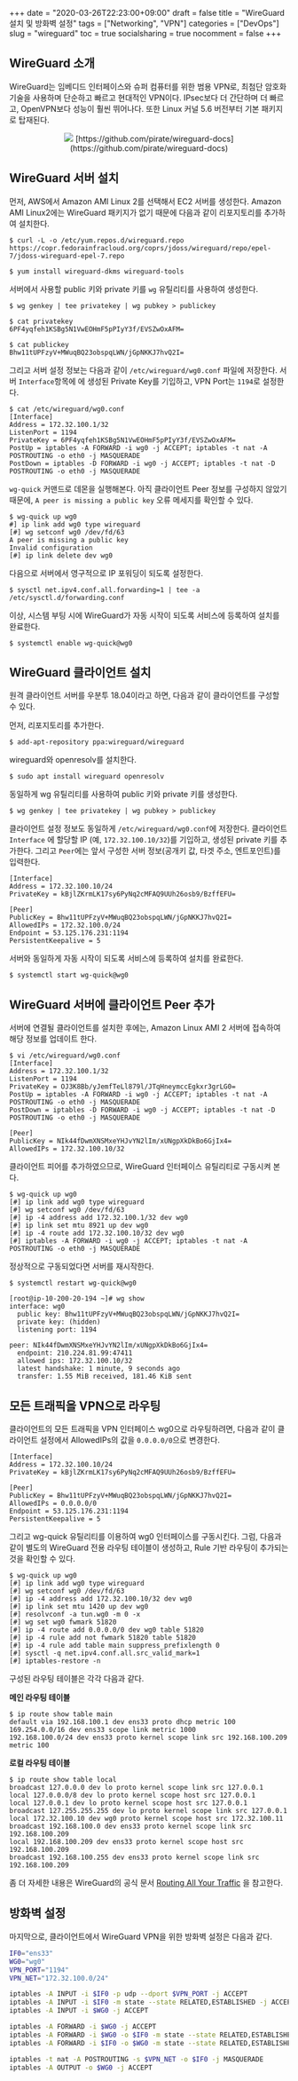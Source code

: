 +++
date          = "2020-03-26T22:23:00+09:00"
draft         = false
title         = "WireGuard 설치 및 방화벽 설정"
tags          = ["Networking", "VPN"]
categories    = ["DevOps"]
slug          = "wireguard"
toc           = true
socialsharing = true
nocomment     = false
+++

## WireGuard 소개

WireGuard는 임베디드 인터페이스와 슈퍼 컴퓨터를 위한 범용 VPN로, 최첨단 암호화 기술을 사용하며 단순하고 빠르고 현대적인 VPN이다. IPsec보다 더 간단하며 더 빠르고, OpenVPN보다 성능이 훨씬 뛰어나다. 또한 Linux 커널 5.6 버전부터 기본 패키지로 탑재된다.

<center>
<img src="https://www.ckn.io/images/wireguard_comparisions.png"/>
[https://github.com/pirate/wireguard-docs](https://github.com/pirate/wireguard-docs)
</center>


## WireGuard 서버 설치

먼저, AWS에서 Amazon AMI Linux 2를 선택해서 EC2 서버를 생성한다. Amazon AMI Linux2에는 WireGuard 패키지가 없기 때문에 다음과 같이 리포지토리를 추가하여 설치한다.

	$ curl -L -o /etc/yum.repos.d/wireguard.repo https://copr.fedorainfracloud.org/coprs/jdoss/wireguard/repo/epel-7/jdoss-wireguard-epel-7.repo

	$ yum install wireguard-dkms wireguard-tools

서버에서 사용할 public 키와 private 키를 `wg` 유틸리티를 사용하여 생성한다.

	$ wg genkey | tee privatekey | wg pubkey > publickey

	$ cat privatekey
	6PF4yqfeh1KSBg5N1VwEOHmF5pPIyY3f/EVSZwOxAFM=

	$ cat publickey
	Bhw11tUPFzyV+MWuqBQ23obspqLWN/jGpNKKJ7hvQ2I=

그리고 서버 설정 정보는 다음과 같이 `/etc/wireguard/wg0.conf` 파일에 저장한다. 서버 `Interface`항목에 에 생성된 Private Key를 기입하고, VPN Port는 `1194`로 설정한다.

```
$ cat /etc/wireguard/wg0.conf
[Interface]
Address = 172.32.100.1/32
ListenPort = 1194
PrivateKey = 6PF4yqfeh1KSBg5N1VwEOHmF5pPIyY3f/EVSZwOxAFM=
PostUp = iptables -A FORWARD -i wg0 -j ACCEPT; iptables -t nat -A POSTROUTING -o eth0 -j MASQUERADE
PostDown = iptables -D FORWARD -i wg0 -j ACCEPT; iptables -t nat -D POSTROUTING -o eth0 -j MASQUERADE
```

`wg-quick` 커맨드로 데몬을 실행해본다. 아직 클라이언트 Peer 정보를 구성하지 않았기 때문에, `A peer is missing a public key` 오류 메세지를 확인할 수 있다.

```
$ wg-quick up wg0
#] ip link add wg0 type wireguard
[#] wg setconf wg0 /dev/fd/63
A peer is missing a public key
Invalid configuration
[#] ip link delete dev wg0
```

다음으로 서버에서 영구적으로 IP 포워딩이 되도록 설정한다.

```
$ sysctl net.ipv4.conf.all.forwarding=1 | tee -a /etc/sysctl.d/forwarding.conf
```


이상, 시스템 부팅 시에 WireGuard가 자동 시작이 되도록 서비스에 등록하여 설치를 완료한다.

	$ systemctl enable wg-quick@wg0


## WireGuard 클라이언트 설치

원격 클라이언트 서버를 우분투 18.04이라고 하면,  다음과 같이 클라이언트를 구성할 수 있다.

먼저, 리포지토리를 추가한다.

	$ add-apt-repository ppa:wireguard/wireguard

wireguard와 openresolv를 설치한다.

	$ sudo apt install wireguard openresolv

동일하게 wg 유틸리티를 사용하여 public 키와 private 키를 생성한다.

	$ wg genkey | tee privatekey | wg pubkey > publickey

클라이언트 설정 정보도 동일하게 `/etc/wireguard/wg0.conf`에 저장한다. 클라이언트 `Interface` 에 할당할 IP (예, `172.32.100.10/32`)를 기입하고, 생성된 private 키를 추가한다. 그리고 `Peer`에는 앞서 구성한 서버 정보(공개키 값, 타겟 주소, 엔트포인트)를 입력한다.

```
[Interface]
Address = 172.32.100.10/24
PrivateKey = kBjlZKrmLK17sy6PyNq2cMFAQ9UUh26osb9/BzffEFU=

[Peer]
PublicKey = Bhw11tUPFzyV+MWuqBQ23obspqLWN/jGpNKKJ7hvQ2I=
AllowedIPs = 172.32.100.0/24
Endpoint = 53.125.176.231:1194
PersistentKeepalive = 5
```

서버와 동일하게 자동 시작이 되도록 서비스에 등록하여 설치를 완료한다.

	$ systemctl start wg-quick@wg0

## WireGuard 서버에 클라이언트 Peer 추가

서버에 연결될 클라이언트를 설치한 후에는, Amazon Linux AMI 2 서버에 접속하여 해당 정보를 업데이트 한다.

```
$ vi /etc/wireguard/wg0.conf
[Interface]
Address = 172.32.100.1/32
ListenPort = 1194
PrivateKey = OJ3K8Bb/yJemfTeLl879l/JTqHneymccEgkxr3grLG0=
PostUp = iptables -A FORWARD -i wg0 -j ACCEPT; iptables -t nat -A POSTROUTING -o eth0 -j MASQUERADE
PostDown = iptables -D FORWARD -i wg0 -j ACCEPT; iptables -t nat -D POSTROUTING -o eth0 -j MASQUERADE

[Peer]
PublicKey = NIk44fDwmXNSMxeYHJvYN2lIm/xUNgpXkDkBo6GjIx4=
AllowedIPs = 172.32.100.10/32
```

클라이언트 피어를 추가하였으므로, WireGuard 인터페이스 유틸리티로 구동시켜 본다.

```
$ wg-quick up wg0
[#] ip link add wg0 type wireguard
[#] wg setconf wg0 /dev/fd/63
[#] ip -4 address add 172.32.100.1/32 dev wg0
[#] ip link set mtu 8921 up dev wg0
[#] ip -4 route add 172.32.100.10/32 dev wg0
[#] iptables -A FORWARD -i wg0 -j ACCEPT; iptables -t nat -A POSTROUTING -o eth0 -j MASQUERADE
```

정상적으로 구동되었다면 서버를 재시작한다.

```
$ systemctl restart wg-quick@wg0
```

```
[root@ip-10-200-20-194 ~]# wg show
interface: wg0
  public key: Bhw11tUPFzyV+MWuqBQ23obspqLWN/jGpNKKJ7hvQ2I=
  private key: (hidden)
  listening port: 1194

peer: NIk44fDwmXNSMxeYHJvYN2lIm/xUNgpXkDkBo6GjIx4=
  endpoint: 210.224.81.99:47411
  allowed ips: 172.32.100.10/32
  latest handshake: 1 minute, 9 seconds ago
  transfer: 1.55 MiB received, 181.46 KiB sent
 ```

## 모든 트래픽을 VPN으로 라우팅

클라이언트의 모든 트래픽을 VPN 인터페이스 wg0으로 라우팅하려면, 다음과 같이 클라이언트 설정에서 AllowedIPs의 값을 `0.0.0.0/0`으로 변경한다.

```
[Interface]
Address = 172.32.100.10/24
PrivateKey = kBjlZKrmLK17sy6PyNq2cMFAQ9UUh26osb9/BzffEFU=

[Peer]
PublicKey = Bhw11tUPFzyV+MWuqBQ23obspqLWN/jGpNKKJ7hvQ2I=
AllowedIPs = 0.0.0.0/0
Endpoint = 53.125.176.231:1194
PersistentKeepalive = 5
```

그리고 wg-quick 유틸리티를 이용하여 wg0 인터페이스를 구동시킨다. 그럼, 다음과 같이 별도의 WireGuard 전용 라우팅 테이블이 생성하고, Rule 기반 라우팅이 추가되는 것을 확인할 수 있다.

```
$ wg-quick up wg0
[#] ip link add wg0 type wireguard
[#] wg setconf wg0 /dev/fd/63
[#] ip -4 address add 172.32.100.10/32 dev wg0
[#] ip link set mtu 1420 up dev wg0
[#] resolvconf -a tun.wg0 -m 0 -x
[#] wg set wg0 fwmark 51820
[#] ip -4 route add 0.0.0.0/0 dev wg0 table 51820
[#] ip -4 rule add not fwmark 51820 table 51820
[#] ip -4 rule add table main suppress_prefixlength 0
[#] sysctl -q net.ipv4.conf.all.src_valid_mark=1
[#] iptables-restore -n
```

구성된 라우팅 테이블은 각각 다음과 같다.

**메인 라우팅 테이블**
```
$ ip route show table main
default via 192.168.100.1 dev ens33 proto dhcp metric 100
169.254.0.0/16 dev ens33 scope link metric 1000
192.168.100.0/24 dev ens33 proto kernel scope link src 192.168.100.209 metric 100
```

**로컬 라우팅 테이블**
```
$ ip route show table local
broadcast 127.0.0.0 dev lo proto kernel scope link src 127.0.0.1
local 127.0.0.0/8 dev lo proto kernel scope host src 127.0.0.1
local 127.0.0.1 dev lo proto kernel scope host src 127.0.0.1
broadcast 127.255.255.255 dev lo proto kernel scope link src 127.0.0.1
local 172.32.100.10 dev wg0 proto kernel scope host src 172.32.100.11
broadcast 192.168.100.0 dev ens33 proto kernel scope link src 192.168.100.209
local 192.168.100.209 dev ens33 proto kernel scope host src 192.168.100.209
broadcast 192.168.100.255 dev ens33 proto kernel scope link src 192.168.100.209
```

좀 더 자세한 내용은 WireGuard의 공식 문서 [Routing All Your Traffic](https://www.wireguard.com/netns/#routing-all-your-traffic) 을 참고한다.

## 방화벽 설정

마지막으로, 클라이언트에서 WireGuard VPN을 위한 방화벽 설정은 다음과 같다.

```sh
IF0="ens33"
WG0="wg0"
VPN_PORT="1194"
VPN_NET="172.32.100.0/24"

iptables -A INPUT -i $IF0 -p udp --dport $VPN_PORT -j ACCEPT
iptables -A INPUT -i $IF0 -m state --state RELATED,ESTABLISHED -j ACCEPT
iptables -A INPUT -i $WG0 -j ACCEPT

iptables -A FORWARD -i $WG0 -j ACCEPT
iptables -A FORWARD -i $WG0 -o $IF0 -m state --state RELATED,ESTABLISHED -j ACCEPT
iptables -A FORWARD -i $IF0 -o $WG0 -m state --state RELATED,ESTABLISHED -j ACCEPT

iptables -t nat -A POSTROUTING -s $VPN_NET -o $IF0 -j MASQUERADE
iptables -A OUTPUT -o $WG0 -j ACCEPT
```

